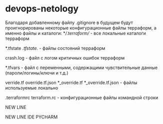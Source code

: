 # devops-netology
Благодаря добавленному файлу .gitignore в будущем будут проигнорированы некоторые конфигурационные файлы терраформ, а именно файлы и каталоги:
**/.terraform/* - все локальные каталоги терраформ

*.tfstate
*.tfstate.* - файлы состояний терраформ 

crash.log - файл с логом критичных ошибок терраформ

*.tfvars - файл с переменными, содержащими чувствительные данные (пароли/логины/ключи и т.д.)

verride.tf
override.tf.json
*_override.tf
*_override.tf.json - файлы используемые локально

.terraformrc
terraform.rc - конфигурационные файлы командной строки

NEW LINE

NEW LINE IDE PYCHARM
